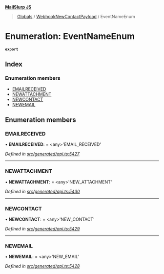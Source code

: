 **[MailSlurp JS](../README.md)**

> [Globals](../README.md) / [WebhookNewContactPayload](../modules/webhooknewcontactpayload.md) / EventNameEnum

# Enumeration: EventNameEnum

**`export`** 

## Index

### Enumeration members

* [EMAILRECEIVED](webhooknewcontactpayload.eventnameenum.md#emailreceived)
* [NEWATTACHMENT](webhooknewcontactpayload.eventnameenum.md#newattachment)
* [NEWCONTACT](webhooknewcontactpayload.eventnameenum.md#newcontact)
* [NEWEMAIL](webhooknewcontactpayload.eventnameenum.md#newemail)

## Enumeration members

### EMAILRECEIVED

•  **EMAILRECEIVED**:  = \<any>'EMAIL\_RECEIVED'

*Defined in [src/generated/api.ts:5427](https://github.com/mailslurp/mailslurp-client/blob/67ec74c/src/generated/api.ts#L5427)*

___

### NEWATTACHMENT

•  **NEWATTACHMENT**:  = \<any>'NEW\_ATTACHMENT'

*Defined in [src/generated/api.ts:5430](https://github.com/mailslurp/mailslurp-client/blob/67ec74c/src/generated/api.ts#L5430)*

___

### NEWCONTACT

•  **NEWCONTACT**:  = \<any>'NEW\_CONTACT'

*Defined in [src/generated/api.ts:5429](https://github.com/mailslurp/mailslurp-client/blob/67ec74c/src/generated/api.ts#L5429)*

___

### NEWEMAIL

•  **NEWEMAIL**:  = \<any>'NEW\_EMAIL'

*Defined in [src/generated/api.ts:5428](https://github.com/mailslurp/mailslurp-client/blob/67ec74c/src/generated/api.ts#L5428)*
